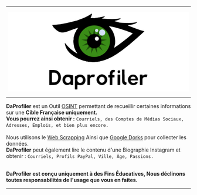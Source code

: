 <hr>

<p align="center">
  <a href="">
    <img alt="DaProfiler Logo" src="https://raw.githubusercontent.com/daprofiler/.github/main/profile/154352199-f6ae09ba-1394-4a08-9232-0c3fe5be0c57_recadre.png">
  </a>
</p>

<hr>

<p align="left">
  <b>DaProfiler</b> est un Outil <a href="https://fr.wikipedia.org/wiki/Renseignement_d%27origine_sources_ouvertes">OSINT</a> 
  permettant de recueillir certaines informations sur une <b>Cible Française uniquement.</b><br>
  <b>Vous pourrez ainsi obtenir :</b> <code>Courriels, des Comptes de Médias Sociaux, Adresses, Emplois, et bien plus encore.</code><br><br>
  Nous utilisons le <a href="https://fr.wikipedia.org/wiki/Web_scraping">Web Scrapping</a> 
  Ainsi que <a href="https://fr.wikipedia.org/wiki/Google_hacking">Google Dorks</a> pour collecter les données.<br>
  <b>DaProfiler</b> peut également lire le contenu d'une Biographie Instagram et obtenir : <code>Courriels, Profils PayPal, Ville, Âge, Passions.</code><br><br>
  
  <b>DaProfiler est conçu uniquement à des Fins Éducatives, Nous déclinons toutes responsabilités de l'usage que vous en faites.</b>
</p>

<hr>
